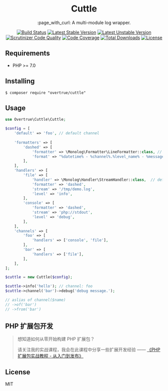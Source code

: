 <h1 align="center">Cuttle</h1>

<p align="center">:page_with_curl: A multi-module log wrapper.</p>

<p align="center">
<a href="https://travis-ci.org/overtrue/cuttle"><img src="https://travis-ci.org/overtrue/cuttle.svg?branch=master" alt="Build Status"></a>
<a href="https://packagist.org/packages/overtrue/cuttle"><img src="https://poser.pugx.org/overtrue/cuttle/v/stable.svg" alt="Latest Stable Version"></a>
<a href="https://packagist.org/packages/overtrue/cuttle"><img src="https://poser.pugx.org/overtrue/cuttle/v/unstable.svg" alt="Latest Unstable Version"></a>
<a href="https://scrutinizer-ci.com/g/overtrue/cuttle/?branch=master"><img src="https://scrutinizer-ci.com/g/overtrue/cuttle/badges/quality-score.png?b=master" alt="Scrutinizer Code Quality"></a>
<a href="https://scrutinizer-ci.com/g/overtrue/cuttle/?branch=master"><img src="https://scrutinizer-ci.com/g/overtrue/cuttle/badges/coverage.png?b=master" alt="Code Coverage"></a>
<a href="https://packagist.org/packages/overtrue/cuttle"><img src="https://poser.pugx.org/overtrue/cuttle/downloads" alt="Total Downloads"></a>
<a href="https://packagist.org/packages/overtrue/cuttle"><img src="https://poser.pugx.org/overtrue/cuttle/license" alt="License"></a>
</p>


## Requirements

- PHP >= 7.0

## Installing

```shell
$ composer require "overtrue/cuttle"
```

## Usage

```php
use Overtrue\Cuttle\Cuttle;

$config = [
    'default' => 'foo', // default channel
        
    'formatters' => [
        'dashed' => [
            'formatter' => \Monolog\Formatter\LineFormatter::class, // default
            'format' => "%datetime% - %channel%.%level_name% - %message%\n" 
        ],
    ],
    'handlers' => [
        'file' => [
            'handler' => \Monolog\Handler\StreamHandler::class,  // default
            'formatter' => 'dashed',
            'stream' => '/tmp/demo.log',
            'level' => 'info',
        ],
        'console' => [
            'formatter' => 'dashed',
            'stream' => 'php://stdout',
            'level' => 'debug',
        ],
    ],
    'channels' => [
        'foo' => [
            'handlers' => ['console', 'file'],
        ],
        'bar' => [
            'handlers' => ['file'], 
        ],
    ],
];

$cuttle = new Cuttle($config);

$cuttle->info('hello'); // channel: foo
$cuttle->channel('bar')->debug('debug message.');

// aslias of channel($name)
// ->of('bar')
// ->from('bar')
```

## PHP 扩展包开发

> 想知道如何从零开始构建 PHP 扩展包？
>
> 请关注我的实战课程，我会在此课程中分享一些扩展开发经验 —— [《PHP 扩展包实战教程 - 从入门到发布》](https://learnku.com/courses/creating-package)

## License

MIT
